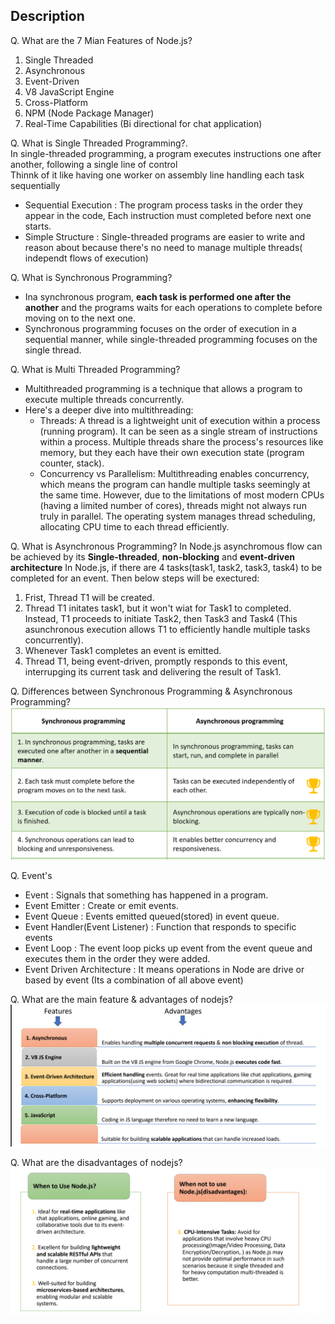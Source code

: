 ## Description

Q. What are the 7 Mian Features of Node.js?
1. Single Threaded
2. Asynchronous
3. Event-Driven
4. V8 JavaScript Engine
5. Cross-Platform
6. NPM (Node Package Manager)
7. Real-Time Capabilities (Bi directional for chat application)

Q. What is Single Threaded Programming?.\
In single-threaded programming, a program executes instructions one after another, following a single line of control\
Thinnk of it like having one worker on assembly line handling each task sequentially
- Sequential Execution : The program process tasks in the order they appear in the code, Each instruction must completed before next one starts.
- Simple Structure : Single-threaded programs are easier to write and reason about because there's no need to manage multiple threads( independt flows of execution)

Q. What is Synchronous Programming?
- Ina synchronous program, <b>each task is performed one after the another</b> and the programs waits for each operations to complete before moving on to the next one.
- Synchronous programming focuses on the order of execution in a sequential manner, while single-threaded programming focuses on the single thread.

Q. What is Multi Threaded Programming?
- Multithreaded programming is a technique that allows a program to execute multiple threads concurrently.
- Here's a deeper dive into multithreading:
    - Threads: A thread is a lightweight unit of execution within a process (running program). It can be seen as a single stream of instructions within a process. Multiple threads share the process's resources like memory, but they each have their own execution state (program counter, stack).
    - Concurrency vs Parallelism: Multithreading enables concurrency, which means the program can handle multiple tasks seemingly at the same time. However, due to the limitations of most modern CPUs (having a limited number of cores), threads might not always run truly in parallel. The operating system manages thread scheduling, allocating CPU time to each thread efficiently.

Q. What is Asynchronous Programming?
In Node.js asynchromous flow can be achieved by its <b>Single-threaded</b>, <b>non-blocking</b> and <b>event-driven architecture</b>
In Node.js, if there are 4 tasks(task1, task2, task3, task4) to be completed for an event. Then below steps will be exectured:
1. Frist, Thread T1 will be created.
2. Thread T1 initates task1, but it won't wiat for Task1 to completed. Instead, T1 proceeds to initiate Task2, then Task3 and Task4 (This asunchronous execution allows T1 to efficiently handle multiple tasks concurrently).
3. Whenever Task1 completes an event is emitted.
4. Thread T1, being event-driven, promptly responds to this event, interrupging its current task and delivering the result of Task1.

Q. Differences between Synchronous Programming & Asynchronous Programming?
![alt text](syncAsync.png)

Q. Event's
- Event : Signals that something has happened in a program.
- Event Emitter : Create or emit events.
- Event Queue : Events emitted queued(stored) in event queue.
- Event Handler(Event Listener) : Function that responds to specific events
- Event Loop : The event loop picks up event from the event queue and executes them in  the order they were added.
- Event Driven Architecture : It means operations in Node are drive or based by event (Its a combination of all above event)

Q. What are the main feature & advantages of nodejs?
![alt text](advantage.png)


Q. What are the disadvantages of nodejs?
![alt text](disadvantage.png)